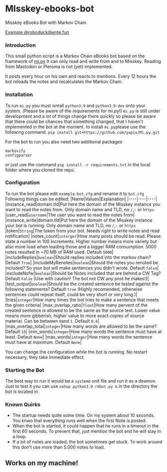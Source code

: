 # MIsskey-ebooks-bot
Misskey eBooks Bot with Markov Chain

[Example @roboduck@ente.fun](https://ente.fun/@roboduck)

### Introduction
This small python script is a Markov Chain eBooks bot based on the framework of [mi.py](https://github.com/yupix/Mi.py.git)
It can only read and write from and to Misskey. Reading from Mastodon or Pleroma is not (yet) implemented.

It posts every hour on his own and reacts to mentions. Every 12 hours the bot reloads the notes and recalculates the Markov Chain.

### Installation
To run `mi.py` you must isntall `python3.9` and `python3.9-dev` onto your system. (Please be aware of the requirements for mi.py!)
`mi.py` is still under development and a lot of things change there quickly so please be aware that there could be chances that something changed, that I haven't implemented in the bot at the moment.
to install `mi.py`please use the following command.
`pip install git+https://github.com/yupix/Mi.py.git`

For the bot to run you also need two additional packages
```
markovify
configparser
```

or just use the command `pip install -r requirements.txt` in the local folder where you cloned the repo.


### Configuration
To run the bot please edit `example-bot.cfg` and rename it to `bot.cfg`
Following things can be edited:
|Name|Values|Explanation|
|----|----|----|
|instance_read|domain.tld|Put here the domain of the Misskey instance you want to read the notes from. Only domain name and TLD, no `/`,`:` or `https`
|user_read|`username`|The user you want to read the notes from|
|instance_write|domain.tld|Put here the domain of the Misskey instance your bot is running. Only domain name and TLD, no `/`,`:` or `https`
|token|`String`|The token from your bot. Needs right to write notes and read notification|
|notes_count|`interger`|How many posts should be read. Please state a number in 100 increments. Higher number means more variety but also more load when loading those and a bigger RAM consumption. 5000 notes resulted in ~70 MB of RAM used. Default `5000`|
|includeReplies|`boolean`|Should replies included into the markov chain? Default `True`|
|includeMyRenotes|`boolean`|Should the notes you renoted be included? So your bot will make sentences you didn't wrote. Default `false`|
|excludeNsfw|`boolean`|Should be Notes included that are behind a CW Tag? Default `False` (Use with caution! The bot not CW any post he makes!)|
|test_output|`boolean`|Should be the created sentence be tested against the following statements? Default `true` (Highly recomended, otherwise sentences could repeat itself, could be very short or very long.)|
|tries|`integer`|How many times the bot tries to make a sentence that meets the given criteria|
|max_overlap_ratio|`float`|How many pervent of the created sentence is allowed to be the same as the source text. Lower value means more gibberish, higher value to more exact copies of source material. Can be between `0`and `1`. Default `0.6`|
|max_overlap_total|`integer`|How many words are allowed to be the same? Default `15`|
|min_words|`integer`|How many words the sentence must have at least. Default `None`|
|max_words|`integer`|How many words the sentence must have at maximum. Default `None`|

You can change the configuration while the bot is running. No restart necessary, they take immediate effect.

### Starting the Bot
The best way to run it would be a `systemd` unit file and run it as a deamon.
Just to test it you can use `nohup python3.9 rdbot.py &` in the directory the bot is located in.

### Known Quirks
- The startup needs quite some time. On my system about 10 seconds. You knwo that everything runs well when the first Note is posted.
- When the bot is started, it could happen that he runs in a timeout in the first 60 seconds. To prevent that, just mention the bot and he will stay in a loop.
- If a lot of notes are loaded, the bot sometimes get stuck. To work around this don't use more than 5.000 notes to load.

## Works on my machine!
